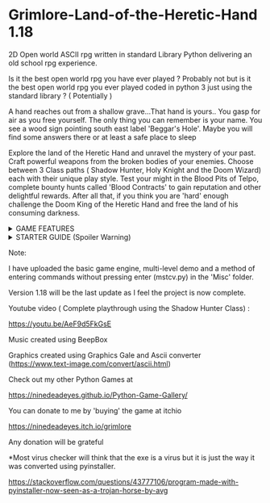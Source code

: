 # Grimlore-Land-of-the-Heretic-Hand 1.18
2D Open world ASCII rpg written in standard Library Python delivering an old school rpg experience. <br>

Is it the best open world rpg you have ever played ? Probably not but is it the best open world rpg you ever played coded in python 3 just using the standard library ? ( Potentially )  

A hand reaches out from a shallow grave...That hand is yours.. You gasp for air as you free yourself. The only thing you can remember is your name.
You see a wood sign pointing south east label 'Beggar's Hole'. Maybe you will find some answers there or at least a safe place to sleep <br>

Explore the land of the Heretic Hand and unravel the mystery of your past. Craft powerful weapons from the broken bodies of your enemies. Choose between 3 Class paths ( Shadow Hunter, Holy Knight and the Doom Wizard) each with their unique play style. Test your might in the Blood Pits of Telpo, complete bounty hunts called 'Blood Contracts' to gain reputation and other delightful rewards. After all that, if you think you are 'hard' enough challenge the Doom King of the Heretic Hand and free the land of his consuming darkness.

<details><br>
 <summary>GAME FEATURES <br></summary>

* Original music, graphics, and animations <br>
* 3 unique character classes, each with distinctive abilities <br>
* Open-world environment featuring dungeons, settlements (towns), and other unique locations <br>
* Basic battle system with missed attacks, critical hits, and special abilities <br>
* Dungeons composed of both random and fixed events <br>
* Enemies will provide raw materials linked to their type (e.g., demons can drop demon bones) <br>
* Basic magic system with 5 learnable spells <br>
* XP leveling system with late-game stat boosts using diamonds <br>
* Inventory system for equipment management <br>
* Crafting system requiring raw materials for weapon and armor forging <br>
* 1-up "Resurrection Talisman" system (must be repurchased after each use) <br>
* Game ending <br>
</details>


<details><br>
  <summary> STARTER GUIDE (Spoiler Warning)</summary><br>
  
* From the starting position, travel southeast to the first settlement (‘Beggar's Hole’).<br>
* At your first settlement, you can rest at the inn to regain HP and Mana.<br>
* Once you've saved enough gold, visit the temple to buy the item ‘Resurrection Talisman’. <br>
* Though optional, it is highly recommended to buy at least the two spells from this temple: Fire Bolt and Shadow Flee.<br>
* The first dungeon is northeast of ‘Beggar's Hole’, and it's called the Temple of Apshai.<br>
* You can grind this dungeon until you’ve saved enough gold and materials to purchase weapons and armour from the blacksmith in the settlement.<br>
* The enemies within each dungeon determine the materials you gain after defeating them, so you’ll need to grind specific dungeons for specific materials.<br>
* At every new settlement you discover, spend some coins at the Inn (Drink/Gossips)  to reveal tips, new locations and how to progress.<br>
* After completing a ‘Blood Contract’, return to the inn where you received the quest to claim your reward.<br>
* Don’t forget to equip your new weapon or armour once you've purchased it.<br>
* When travelling on the over world map, if you press M and Enter you can change the music and N and Enter to stop the music. <br>
 
</details>



Note:

I have uploaded the basic game engine, multi-level demo and a method of entering commands without pressing enter (mstcv.py) in the 'Misc' folder.

Version 1.18 will be the last update as I feel the project is now complete.  

Youtube video ( Complete playthrough using the Shadow Hunter Class)  : 

https://youtu.be/AeF9d5FkGsE

Music created using BeepBox 

Graphics created using Graphics Gale and Ascii converter (https://www.text-image.com/convert/ascii.html) 

Check out my other Python Games at 

https://ninedeadeyes.github.io/Python-Game-Gallery/

You can donate to me by 'buying' the game at itchio 

https://ninedeadeyes.itch.io/grimlore

Any donation will be grateful 

*Most virus checker will think that the exe is a virus but it is just the way it was converted using pyinstaller.

https://stackoverflow.com/questions/43777106/program-made-with-pyinstaller-now-seen-as-a-trojan-horse-by-avg
